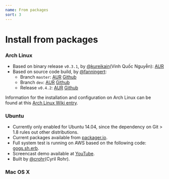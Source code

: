 ```yaml
---
name: From packages
sort: 3
---
```


# Install from packages

### Arch Linux

- Based on binary release `v0.3.1`, by [@kureikain](https://github.com/kureikain)(Vinh Quốc Nguyễn): [AUR](https://aur.archlinux.org/packages/gogs/)
- Based on source code build, by [@fanningert](https://github.com/fanningert):
	- Branch `master`: [AUR](https://aur.archlinux.org/packages/gogs-git/) [Github](https://github.com/fanningert/PKGBUILDs/tree/master/aur/gogs-git)
	- Branch `dev`: [AUR](https://aur.archlinux.org/packages/gogs-git-dev/) [Github](https://github.com/fanningert/PKGBUILDs/tree/master/aur/gogs-git-dev)
	- Release `v0.4.2`: [AUR](https://aur.archlinux.org/packages/gogs/) [Github](https://github.com/fanningert/PKGBUILDs/tree/master/aur/gogs)

Information for the installation and configuration on Arch Linux can be found at this [Arch Linux Wiki entry](https://wiki.archlinux.org/index.php/Gogs).

### Ubuntu

- Currently only enabled for Ubuntu 14.04, since the dependency on Git > 1.8 rules out other distributions.
- Current packages available from [packager.io](https://packager.io/gh/pkgr/gogs).
- Full system test is running on AWS based on the following code: [gogs.sh.erb](https://github.com/pkgr/showcase/blob/master/data/gogs.sh.erb).
- Screencast demo available at [YouTube](http://www.youtube.com/watch?v=xllP7BP_qgs&feature=youtu.be).
- Built by [@crohr](https://github.com/crohr)(Cyril Rohr).

### Mac OS X
